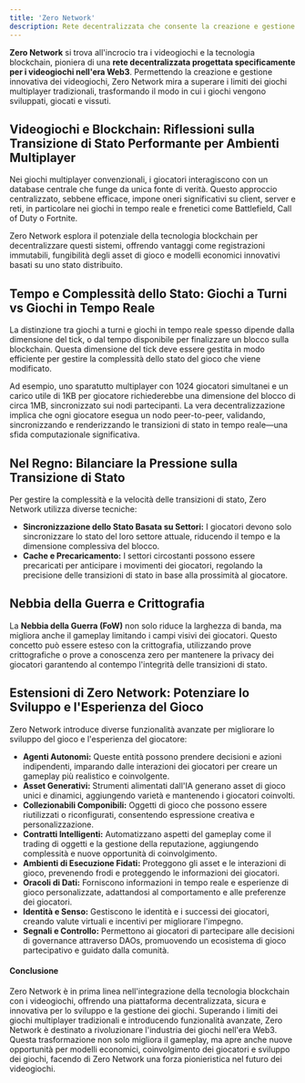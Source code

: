 ```yaml
---
title: 'Zero Network'
description: Rete decentralizzata che consente la creazione e gestione innovativa di giochi nell'era Web3 con tecnologia blockchain avanzata.
---
```


**Zero Network** si trova all'incrocio tra i videogiochi e la tecnologia blockchain, pioniera di una **rete decentralizzata progettata specificamente per i videogiochi nell'era Web3**. Permettendo la creazione e gestione innovativa dei videogiochi, Zero Network mira a superare i limiti dei giochi multiplayer tradizionali, trasformando il modo in cui i giochi vengono sviluppati, giocati e vissuti.

## Videogiochi e Blockchain: Riflessioni sulla Transizione di Stato Performante per Ambienti Multiplayer
Nei giochi multiplayer convenzionali, i giocatori interagiscono con un database centrale che funge da unica fonte di verità. Questo approccio centralizzato, sebbene efficace, impone oneri significativi su client, server e reti, in particolare nei giochi in tempo reale e frenetici come Battlefield, Call of Duty o Fortnite.

Zero Network esplora il potenziale della tecnologia blockchain per decentralizzare questi sistemi, offrendo vantaggi come registrazioni immutabili, fungibilità degli asset di gioco e modelli economici innovativi basati su uno stato distribuito.

## Tempo e Complessità dello Stato: Giochi a Turni vs Giochi in Tempo Reale
La distinzione tra giochi a turni e giochi in tempo reale spesso dipende dalla dimensione del tick, o dal tempo disponibile per finalizzare un blocco sulla blockchain. Questa dimensione del tick deve essere gestita in modo efficiente per gestire la complessità dello stato del gioco che viene modificato.

Ad esempio, uno sparatutto multiplayer con 1024 giocatori simultanei e un carico utile di 1KB per giocatore richiederebbe una dimensione del blocco di circa 1MB, sincronizzato sui nodi partecipanti. La vera decentralizzazione implica che ogni giocatore esegua un nodo peer-to-peer, validando, sincronizzando e renderizzando le transizioni di stato in tempo reale—una sfida computazionale significativa.

## Nel Regno: Bilanciare la Pressione sulla Transizione di Stato
Per gestire la complessità e la velocità delle transizioni di stato, Zero Network utilizza diverse tecniche:
- **Sincronizzazione dello Stato Basata su Settori:** I giocatori devono solo sincronizzare lo stato del loro settore attuale, riducendo il tempo e la dimensione complessiva del blocco.
- **Cache e Precaricamento:** I settori circostanti possono essere precaricati per anticipare i movimenti dei giocatori, regolando la precisione delle transizioni di stato in base alla prossimità al giocatore.

## Nebbia della Guerra e Crittografia
La **Nebbia della Guerra (FoW)** non solo riduce la larghezza di banda, ma migliora anche il gameplay limitando i campi visivi dei giocatori. Questo concetto può essere esteso con la crittografia, utilizzando prove crittografiche o prove a conoscenza zero per mantenere la privacy dei giocatori garantendo al contempo l'integrità delle transizioni di stato.

## Estensioni di Zero Network: Potenziare lo Sviluppo e l'Esperienza del Gioco
Zero Network introduce diverse funzionalità avanzate per migliorare lo sviluppo del gioco e l'esperienza del giocatore:
- **Agenti Autonomi:** Queste entità possono prendere decisioni e azioni indipendenti, imparando dalle interazioni dei giocatori per creare un gameplay più realistico e coinvolgente.
- **Asset Generativi:** Strumenti alimentati dall'IA generano asset di gioco unici e dinamici, aggiungendo varietà e mantenendo i giocatori coinvolti.
- **Collezionabili Componibili:** Oggetti di gioco che possono essere riutilizzati o riconfigurati, consentendo espressione creativa e personalizzazione.
- **Contratti Intelligenti:** Automatizzano aspetti del gameplay come il trading di oggetti e la gestione della reputazione, aggiungendo complessità e nuove opportunità di coinvolgimento.
- **Ambienti di Esecuzione Fidati:** Proteggono gli asset e le interazioni di gioco, prevenendo frodi e proteggendo le informazioni dei giocatori.
- **Oracoli di Dati:** Forniscono informazioni in tempo reale e esperienze di gioco personalizzate, adattandosi al comportamento e alle preferenze dei giocatori.
- **Identità e Senso:** Gestiscono le identità e i successi dei giocatori, creando valute virtuali e incentivi per migliorare l'impegno.
- **Segnali e Controllo:** Permettono ai giocatori di partecipare alle decisioni di governance attraverso DAOs, promuovendo un ecosistema di gioco partecipativo e guidato dalla comunità.

#### Conclusione
Zero Network è in prima linea nell'integrazione della tecnologia blockchain con i videogiochi, offrendo una piattaforma decentralizzata, sicura e innovativa per lo sviluppo e la gestione dei giochi. Superando i limiti dei giochi multiplayer tradizionali e introducendo funzionalità avanzate, Zero Network è destinato a rivoluzionare l'industria dei giochi nell'era Web3. Questa trasformazione non solo migliora il gameplay, ma apre anche nuove opportunità per modelli economici, coinvolgimento dei giocatori e sviluppo dei giochi, facendo di Zero Network una forza pionieristica nel futuro dei videogiochi.
